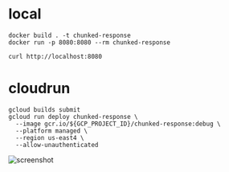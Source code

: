 # local
```
docker build . -t chunked-response
docker run -p 8080:8080 --rm chunked-response
```

```
curl http://localhost:8080
```

# cloudrun
```
gcloud builds submit
gcloud run deploy chunked-response \
  --image gcr.io/${GCP_PROJECT_ID}/chunked-response:debug \
  --platform managed \
  --region us-east4 \
  --allow-unauthenticated
```

![screenshot](https://user-images.githubusercontent.com/1439961/156754109-d5fc4661-49f5-4137-97b2-3cd95adead15.gif)
